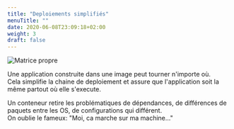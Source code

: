 ```yaml
---
title: "Deploiements simplifiés"
menuTitle: ""
date: 2020-06-08T23:09:18+02:00
weight: 3
draft: false
---
```

![Matrice propre](/images/shipping-matrix-solved.png?featherlight=false&width=40pc)

Une application construite dans une image peut tourner n'importe où.  
Cela simplifie la chaine de deploiement et assure que l'application soit la même partout où elle s'execute.

Un conteneur retire les problématiques de dépendances, de différences de paquets entre les OS, de configurations qui différent.  
On oublie le fameux: "Moi, ca marche sur ma machine..."
